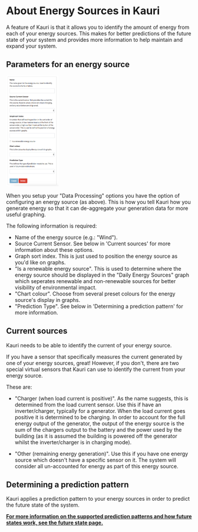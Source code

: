 # About Energy Sources in Kauri
A feature of Kauri is that it allows you to identify the amount of energy from each of your energy sources. This makes for better predictions of the future state of your system and provides more information to help maintain and expand your system.

## Parameters for an energy source
<a href="resources/new-energy-source.png?raw=true"><img src="resources/new-energy-source.png" height="300"/></a>

When you setup your "Data Processing" options you have the option of configuring an energy source (as above). This is how you tell Kauri how you generate energy so that it can de-aggregate your generation data for more useful graphing.

The following information is required:

* Name of the energy source (e.g.: "Wind").
* Source Current Sensor. See below in 'Current sources' for more information about these options.
* Graph sort index. This is just used to position the energy source as you'd like on graphs.
* "Is a renewable energy source". This is used to determine where the energy source should be displayed in the "Daily Energy Sources" graph which seperates renewable and non-renewable sources for better visibility of environmental impact.
* "Chart colour". Choose from several preset colours for the energy source's display in graphs.
* "Prediction Type". See below in 'Determining a prediction pattern' for more information.
	
## Current sources
Kauri needs to be able to identify the current of your energy source.

If you have a sensor that specifically measures the current generated by one of your energy sources, great! 
However, if you don't, there are two special virtual sensors that Kauri can use to identify the current from your energy source.

These are:

* "Charger (when load current is positive)". As the name suggests, this is determined from the load current sensor. Use this if have an inverter/charger, typically for a generator. When the load current goes positive it is determined to be charging. In order to account for the full energy output of the generator, the output of the energy source is the sum of the chargers output to the battery and the power used by the building (as it is assumed the building is powered off the generator whilst the inverter/charger is in charging mode).

* "Other (remaining energy generation)". Use this if you have one energy source which doesn't have a specific sensor on it. The system will consider all un-accounted for energy as part of this energy source.

## Determining a prediction pattern
Kauri applies a prediction pattern to your energy sources in order to predict the future state of the system.

**[For more information on the supported prediction patterns and how future states work, see the future state page.](future-state.md)**